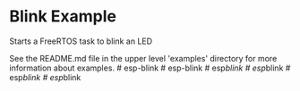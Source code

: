 # Blink Example

Starts a FreeRTOS task to blink an LED

See the README.md file in the upper level 'examples' directory for more information about examples.
#   e s p - b l i n k  
 #   e s p - b l i n k  
 #   e s p _ b l i n k  
 #   e s p _ b l i n k  
 #   e s p _ b l i n k  
 #   e s p _ b l i n k  
 